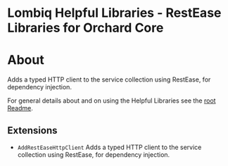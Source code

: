 # Lombiq Helpful Libraries - RestEase Libraries for Orchard Core



# About

Adds a typed HTTP client to the service collection using RestEase, for dependency injection.

For general details about and on using the Helpful Libraries see the [root Readme](../Readme.md).


## Extensions

- `AddRestEaseHttpClient` Adds a typed HTTP client to the service collection using RestEase, for dependency injection.
